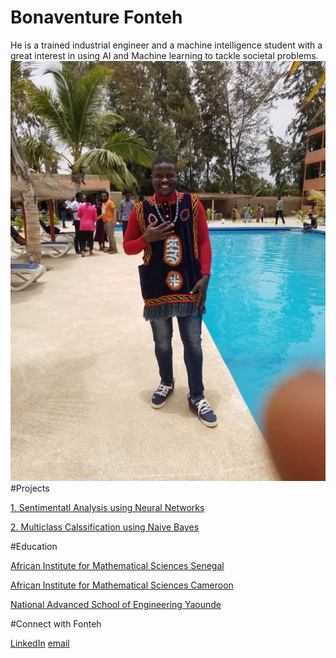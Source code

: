 # Bonaventure Fonteh
He is a trained industrial engineer and a machine intelligence student with a great interest in using AI and Machine learning to tackle societal problems.
![Bonaventure Fonteh](images/BFonteh.jpeg)
#Projects

[1. Sentimentatl Analysis using Neural Networks](https://www.github.com/BFonteh/Text-Classification-Using-FCNN)

[2. Multiclass Calssification using Naive Bayes](https://www.github.com/BFonteh/Naive_Bayes)

#Education

[African Institute for Mathematical Sciences Senegal](https://aims-senegal.org/fr/)

[African Institute for Mathematical Sciences Cameroon](https://aims-cameroon.org/)

[National Advanced School of Engineering Yaounde](www.polytechnique.cm)

#Connect with Fonteh

[LinkedIn](https://www.linkedin.com/in/fonteh-bonaventure/)
[email](mailto:kiehfonteh@gmail.com)
